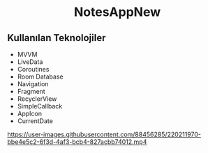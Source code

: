<h1 align="center">
NotesAppNew
</h1>

## Kullanılan Teknolojiler

- MVVM
- LiveData
- Coroutines
- Room Database
- Navigation
- Fragment
- RecyclerView
- SimpleCallback
- AppIcon
- CurrentDate


https://user-images.githubusercontent.com/88456285/220211970-bbe4e5c2-6f3d-4af3-bcb4-827acbb74012.mp4

